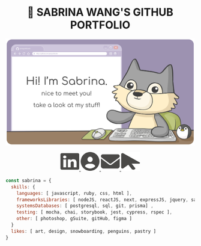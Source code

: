 <h1 style="text-align: center">🌸 SABRINA WANG'S GITHUB PORTFOLIO
</h1>

![banner image](./docs/banner.png)

<div align="center">
<a href="https://www.linkedin.com/in/sabrina-y-wang/">
    <img height="50px" width="50px" src="./docs/icon_linkedin.svg"/>
</a>
<a href="https://flowcv.com/resume/7vgjugqk7r">
    <img height="50px" width="50px" src="./docs/icon_resume.svg"/>
</a>
<a href="mailto:sabrina.ynw@gmail.com" target="_blank" rel="noopener noreferrer">
    <img height="50px" width="50px" src="./docs/icon_mail.svg" />
</a>
<a href="https://www.wryly.me/">
    <img height="50px" width="50px" src="./docs/icon_website.svg"/>
</a>
</div>

```javascript
const sabrina = {
  skills: {
    languages: [ javascript, ruby, css, html ],
    frameworksLibraries: [ nodeJS, reactJS, next, expressJS, jquery, sass, rails ],
    systemsDatabases: [ postgresql, sql, git, prisma] ,
    testing: [ mocha, chai, storybook, jest, cypress, rspec ],
    other: [ photoshop, gSuite, gitHub, figma ]
  }
  likes: [ art, design, snowboarding, penguins, pastry ]
}
```